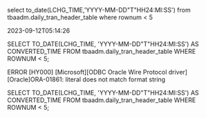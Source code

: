 select to_date(LCHG_TIME,'YYYY-MM-DD"T"HH24:MI:SS') from tbaadm.daily_tran_header_table where rownum < 5


2023-09-12T05:14:26


SELECT TO_DATE(LCHG_TIME, 'YYYY-MM-DD"T"HH24:MI:SS') AS CONVERTED_TIME
FROM tbaadm.daily_tran_header_table
WHERE ROWNUM < 5;

ERROR [HY000] [Microsoft][ODBC Oracle Wire Protocol driver][Oracle]ORA-01861: literal does not match format string

SELECT TO_DATE(LCHG_TIME, 'YYYY-MM-DD"T"HH24:MI:SS') AS CONVERTED_TIME
FROM tbaadm.daily_tran_header_table
WHERE ROWNUM < 5;
